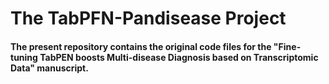 # The TabPFN-Pandisease Project
#### The present repository contains the original code files for the "Fine-tuning TabPEN boosts Multi-disease Diagnosis based on Transcriptomic Data" manuscript.
